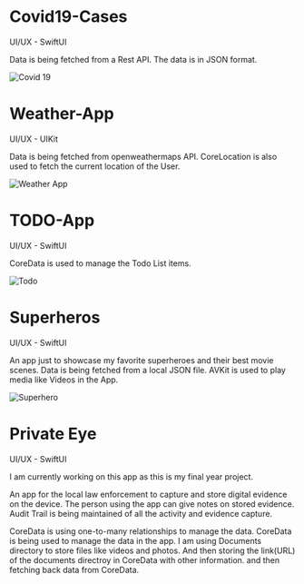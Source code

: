 # Covid19-Cases

UI/UX - SwiftUI

Data is being fetched from a Rest API. 
The data is in JSON format.

![Covid 19](https://user-images.githubusercontent.com/50924430/118238152-c3ae6a80-b4b5-11eb-96ac-338b06a48ff8.png)

# Weather-App

UI/UX - UIKit

Data is being fetched from openweathermaps API. 
CoreLocation is also used to fetch the current location of the User.

![Weather App](https://user-images.githubusercontent.com/50924430/118238764-9b733b80-b4b6-11eb-9cb0-b2839aee6ffc.png)

# TODO-App

UI/UX - SwiftUI

CoreData is used to manage the Todo List items. 

![Todo](https://user-images.githubusercontent.com/50924430/118241910-53561800-b4ba-11eb-81d8-28336e0bf7a7.png)

# Superheros

UI/UX - SwiftUI

An app just to showcase my favorite superheroes and their best movie scenes. 
Data is being fetched from a local JSON file.
AVKit is used to play media like Videos in the App.

![Superhero](https://user-images.githubusercontent.com/50924430/118241726-1b4ed500-b4ba-11eb-8dcc-63e4d622e328.png)

# Private Eye

UI/UX - SwiftUI

I am currently working on this app as this is my final year project. 

An app for the local law enforcement to capture and store digital evidence on the device. 
The person using the app can give notes on stored evidence.
Audit Trail is being maintained of all the activity and evidence capture.

CoreData is using one-to-many relationships to manage the data. 
CoreData is being used to manage the data in the app. I am using Documents directory to store files like videos and photos. And then storing the link(URL) of the documents directroy in CoreData with other information. and then fetching back data from CoreData.




